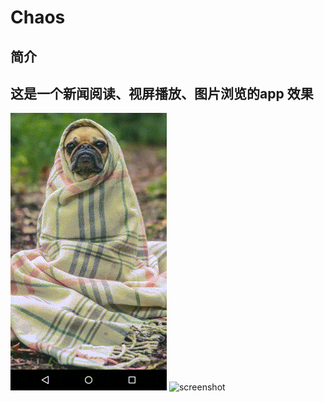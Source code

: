 Chaos
====
简介
----
这是一个新闻阅读、视屏播放、图片浏览的app
效果
----
![screenshot](https://github.com/chenliang1937/Chaos/blob/master/screenshot/screenshoot1.gif)
![screenshot](https://github.com/chenliang1937/Chaos/blob/master/screenshot/screenshot2.gif)
